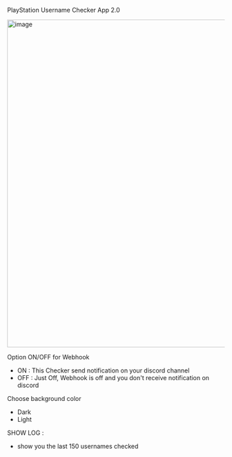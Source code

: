 PlayStation Username Checker App 2.0

<img width="1280" height="757" alt="image" src="https://github.com/user-attachments/assets/c7c067b4-332c-43b7-8e57-4c13441096c7" />


Option ON/OFF for Webhook 
- ON : This Checker send notification on your discord channel
- OFF : Just Off, Webhook is off and you don't receive notification on discord

Choose background color
- Dark
- Light

SHOW LOG :
- show you the last 150 usernames checked

